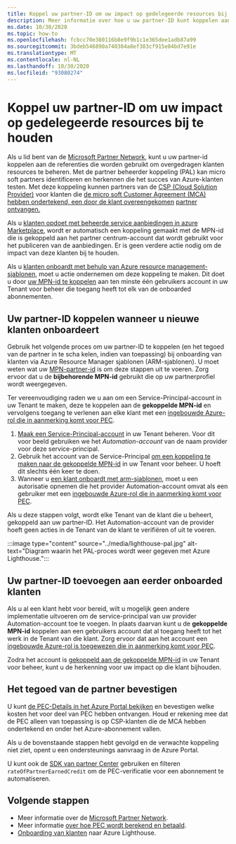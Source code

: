 ```yaml
---
title: Koppel uw partner-ID om uw impact op gedelegeerde resources bij te houden
description: Meer informatie over hoe u uw partner-ID kunt koppelen aan de klant die u beheert via Azure Lighthouse.
ms.date: 10/30/2020
ms.topic: how-to
ms.openlocfilehash: fcbcc70e380116b8e9f9b1c1e365dee1adb87a99
ms.sourcegitcommit: 3bdeb546890a740384a8ef383cf915e84bd7e91e
ms.translationtype: MT
ms.contentlocale: nl-NL
ms.lasthandoff: 10/30/2020
ms.locfileid: "93080274"
---
```

# <a name="link-your-partner-id-to-track-your-impact-on-delegated-resources"></a>Koppel uw partner-ID om uw impact op gedelegeerde resources bij te houden 

Als u lid bent van de [Microsoft Partner Network](https://partner.microsoft.com/), kunt u uw partner-id koppelen aan de referenties die worden gebruikt om overgedragen klanten resources te beheren. Met de partner beheerder koppeling (PAL) kan micro soft partners identificeren en herkennen die het succes van Azure-klanten testen. Met deze koppeling kunnen partners van de [CSP (Cloud Solution Provider)](/partner-center/csp-overview) voor klanten die [de micro soft Customer Agreement (MCA) hebben ondertekend, een door de klant overeengekomen](/partner-center/confirm-customer-agreement) [partner](/partner-center/partner-earned-credit) [ontvangen.](/partner-center/azure-plan-get-started)

Als u [klanten opdoet met beheerde service aanbiedingen in azure Marketplace](publish-managed-services-offers.md), wordt er automatisch een koppeling gemaakt met de MPN-id die is gekoppeld aan het partner centrum-account dat wordt gebruikt voor het publiceren van de aanbiedingen. Er is geen verdere actie nodig om de impact van deze klanten bij te houden.

Als u [klanten onboardt met behulp van Azure resource management-sjablonen](onboard-customer.md), moet u actie ondernemen om deze koppeling te maken. Dit doet u door [uw MPN-id te koppelen](../../cost-management-billing/manage/link-partner-id.md) aan ten minste één gebruikers account in uw Tenant voor beheer die toegang heeft tot elk van de onboarded abonnementen.

## <a name="associate-your-partner-id-when-you-onboard-new-customers"></a>Uw partner-ID koppelen wanneer u nieuwe klanten onboardeert

Gebruik het volgende proces om uw partner-ID te koppelen (en het tegoed van de partner in te scha kelen, indien van toepassing) bij onboarding van klanten via Azure Resource Manager sjablonen (ARM-sjablonen). U moet weten wat uw [MPN-partner-id](/partner-center/partner-center-account-setup#locate-your-mpn-id) is om deze stappen uit te voeren. Zorg ervoor dat u de **bijbehorende MPN-id** gebruikt die op uw partnerprofiel wordt weergegeven.

Ter vereenvoudiging raden we u aan om een Service-Principal-account in uw Tenant te maken, deze te koppelen aan de **gekoppelde MPN-id** en vervolgens toegang te verlenen aan elke klant met een [ingebouwde Azure-rol die in aanmerking komt voor PEC](/partner-center/azure-roles-perms-pec).

1. [Maak een Service-Principal-account](../../active-directory/develop/howto-authenticate-service-principal-powershell.md) in uw Tenant beheren. Voor dit voor beeld gebruiken we het *Automation-account* van de naam provider voor deze service-principal.
1. Gebruik het account van de Service-Principal [om een koppeling te maken naar de gekoppelde MPN-id](../../cost-management-billing/manage/link-partner-id.md#link-to-a-partner-id) in uw Tenant voor beheer. U hoeft dit slechts één keer te doen.
1. Wanneer u [een klant onboardt met arm-sjablonen](onboard-customer.md), moet u een autorisatie opnemen die het provider Automation-account omvat als een gebruiker met een [ingebouwde Azure-rol die in aanmerking komt voor PEC](/partner-center/azure-roles-perms-pec).

Als u deze stappen volgt, wordt elke Tenant van de klant die u beheert, gekoppeld aan uw partner-ID. Het Automation-account van de provider hoeft geen acties in de Tenant van de klant te verifiëren of uit te voeren.

:::image type="content" source="../media/lighthouse-pal.jpg" alt-text="Diagram waarin het PAL-proces wordt weer gegeven met Azure Lighthouse.":::

## <a name="add-your-partner-id-to-previously-onboarded-customers"></a>Uw partner-ID toevoegen aan eerder onboarded klanten

Als u al een klant hebt voor bereid, wilt u mogelijk geen andere implementatie uitvoeren om de service-principal van uw provider Automation-account toe te voegen. In plaats daarvan kunt u de **gekoppelde MPN-id** koppelen aan een gebruikers account dat al toegang heeft tot het werk in de Tenant van die klant. Zorg ervoor dat aan het account een [ingebouwde Azure-rol is toegewezen die in aanmerking komt voor PEC](/partner-center/azure-roles-perms-pec).

Zodra het account is [gekoppeld aan de gekoppelde MPN-id](../../cost-management-billing/manage/link-partner-id.md#link-to-a-partner-id) in uw Tenant voor beheer, kunt u de herkenning voor uw impact op die klant bijhouden.

## <a name="confirm-partner-earned-credit"></a>Het tegoed van de partner bevestigen

U kunt [de PEC-Details in het Azure Portal bekijken](/partner-center/partner-earned-credit-explanation#azure-cost-management) en bevestigen welke kosten het voor deel van PEC hebben ontvangen. Houd er rekening mee dat de PEC alleen van toepassing is op CSP-klanten die de MCA hebben ondertekend en onder het Azure-abonnement vallen.

Als u de bovenstaande stappen hebt gevolgd en de verwachte koppeling niet ziet, opent u een ondersteunings aanvraag in de Azure Portal.

U kunt ook de [SDK van partner Center](/partner-center/develop/get-invoice-unbilled-consumption-lineitems) gebruiken en filteren `rateOfPartnerEarnedCredit` om de PEC-verificatie voor een abonnement te automatiseren.

## <a name="next-steps"></a>Volgende stappen

- Meer informatie over de [Microsoft Partner Network](/partner-center/mpn-overview).
- Meer informatie [over hoe PEC wordt berekend en betaald](/partner-center/partner-earned-credit-explanation).
- [Onboarding van klanten](onboard-customer.md) naar Azure Lighthouse.